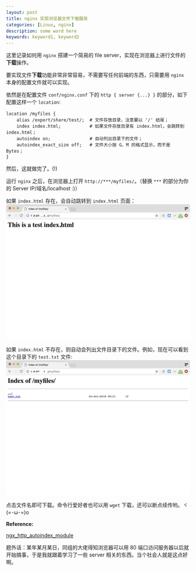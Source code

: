 ```yaml
---
layout: post
title: nginx 实现浏览器文件下载服务
categories: [Linux, nginx]
description: some word here
keywords: keyword1, keyword2
---
```


这里记录如何用 `nginx` 搭建一个简易的 file server，实现在浏览器上进行文件的**下载**操作。

要实现文件**下载**功能非常非常容易，不需要写任何前端的东西，只需要用 `nginx` 本身的配置文件就可以实现。

依然是在配置文件 `conf/nginx.conf` 下的 `http { server {...} }` 的部分，如下配置这样一个 `location`:

```
location /myfiles {
    alias /export/share/test/; 	# 文件存放目录，注意要以 '/' 结尾；
    index index.html;  		    # 如果文件存放目录有 index.html，会跳转到 index.html；
    autoindex on;               # 自动列出目录下的文件；
    autoindex_exact_size off;   # 文件大小按 G、M 的格式显示，而不是 Bytes；
}
```

然后，这就做完了。(!)

运行 `nginx` 之后，在浏览器上打开 `http://***/myfiles/`。（替换 `***` 的部分为你的 Server IP/域名/localhost :)）

如果 `index.html` 存在，会自动跳转到 `index.html` 页面：
![pic02](https://github.com/Miopas/miopas.github.io/blob/master/_posts/nginx-file-server-picture-02.jpg)


如果 `index.html` 不存在，则自动会列出文件目录下的文件。例如，现在可以看到这个目录下的 `test.txt` 文件:
![pic01](https://github.com/Miopas/miopas.github.io/blob/master/_posts/nginx-file-server-picture-01.jpg)


点击文件名即可下载。命令行爱好者也可以用 `wget` 下载，还可以断点续传哟。ヾ(=･ω･=)o


**Reference:**

[ngx_http_autoindex_module](http://nginx.org/en/docs/http/ngx_http_autoindex_module.html#autoindex)


题外话：某年某月某日，同组的大佬得知浏览器可以用 80 端口访问服务器以后就开始搞事，于是我就跟着学习了一些 server 相关的东西。当个社会人就是这点好啊。

